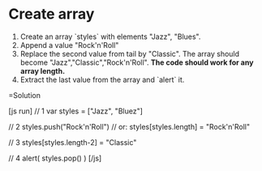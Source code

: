 
# Create array 

<ol>
<li>Create an array `styles` with elements "Jazz", "Blues".</li>
<li>Append a value "Rock'n'Roll"</li>
<li>Replace the second value from tail by "Classic". The array should become "Jazz","Classic","Rock'n'Roll". <b>The code should work for any array length.</b></li>
<li>Extract the last value from the array and `alert` it.</li>
</ol>

=Solution

[js run]
// 1
var styles = ["Jazz", "Bluez"]

// 2
styles.push("Rock'n'Roll") // or: styles[styles.length] = "Rock'n'Roll"

// 3 
styles[styles.length-2] = "Classic"

// 4
alert( styles.pop() )
[/js]

